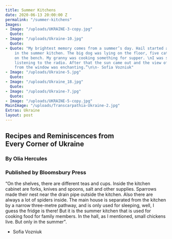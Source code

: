 ```yaml
---
title: Summer Kitchens
date: 2020-06-13 20:00:00 Z
permalink: "/summer-kitchens"
Images:
- Image: "/uploads/UKRAINE-3-copy.jpg"
  Quote: 
- Image: "/uploads/Ukraine-10.jpg"
  Quote: 
- Quote: "My brightest memory comes from a summer’s day. Hail started and everyone\nappeared
    in the summer kitchen. The big dog was lying on the floor, five cats\nwere sleeping
    on the bench. My granny was cooking something for supper. \nI was sitting and
    listening to the radio. After that the sun came out and the view of\nthe garden
    from the window was enchanting.”\n\n- Sofia Vozniuk"
- Image: "/uploads/Ukraine-5.jpg"
  Quote: 
- Image: "/uploads/Ukraine_18.jpg"
  Quote: 
- Image: "/uploads/Ukraine-7.jpg"
  Quote: 
- Image: "/uploads/UKRAINE-5-copy.jpg"
MainImage: "/uploads/Transcarpathia-Ukraine-2.jpg"
Extras: Ukraine
layout: post
---
```


## Recipes and Reminiscences from Every Corner of Ukraine
### By Olia Hercules  
### Published by Bloomsbury Press  

“On the shelves, there are different teas and cups. Inside the kitchen cabinet are forks, knives and spoons, salt and other supplies.
Sparrows made their nest near the drain pipe outside the kitchen. 
Also there are always a lot of spiders inside. The main house is separated from the kitchen by a narrow three-metre pathway, and is only used for sleeping, well, I guess the fridge is there! But it is the summer kitchen that is used for cooking food for family members. In the hall, as I mentioned, small chickens live. 
But only in the summer".

- Sofia Vozniuk